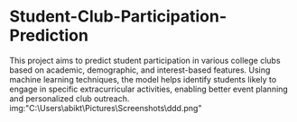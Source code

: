 # Student-Club-Participation-Prediction
 This project aims to predict student participation in various college clubs based on academic, demographic, and interest-based features. Using machine learning techniques, the model helps identify students likely to engage in specific extracurricular activities, enabling better event planning and personalized club outreach.
img:"C:\Users\abikt\Pictures\Screenshots\ddd.png"
